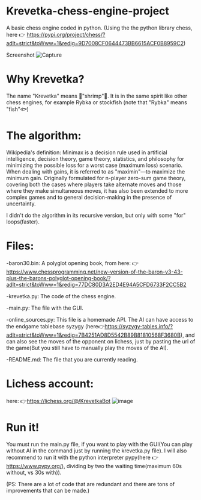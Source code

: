 # Krevetka-chess-engine-project
A basic chess engine coded in python.
(Using the the python library chess, here 👉 https://pypi.org/project/chess/?adlt=strict&toWww=1&redig=9D7008CF0644473BB6615ACF0B8959C2)

Screenshot
![Capture](https://user-images.githubusercontent.com/104983707/166911776-a3860ced-65a5-4b0e-94ce-0bae0b65a930.PNG)


# Why Krevetka?
The name "Krevetka" means 🍤"shrimp"🦐.
It is in the same spirit like other chess engines, for example Rybka or stockfish (note that "Rybka" means "fish"🐟)

# The algorithm:
Wikipedia's definition: Minimax is a decision rule used in artificial intelligence, decision theory, game theory, statistics, and philosophy for minimizing the possible loss for a worst case (maximum loss) scenario. When dealing with gains, it is referred to as "maximin"—to maximize the minimum gain. Originally formulated for n-player zero-sum game theory, covering both the cases where players take alternate moves and those where they make simultaneous moves, it has also been extended to more complex games and to general decision-making in the presence of uncertainty.

I didn't do the algorithm in its recursive version, but only with some "for" loops(faster).

# Files:
-baron30.bin:
A polyglot opening book, from here: 👉 https://www.chessprogramming.net/new-version-of-the-baron-v3-43-plus-the-barons-polyglot-opening-book/?adlt=strict&toWww=1&redig=77DC80D3A2ED4E94A5CFD6733F2CC5B2

-krevetka.py:
The code of the chess engine.

-main.py:
The file with the GUI.

-online_sources.py:
This file is a homemade API. The AI can have access to the endgame tablebase syzygy (here👉https://syzygy-tables.info/?adlt=strict&toWww=1&redig=7B4251AD8D5542B89B81810568F3680B), and can also see the moves of the opponent on lichess, just by pasting the url of the game(But you still have to manually play the moves of the AI).

-README.md:
The file that you are currently reading.

# Lichess account:
here: 👉https://lichess.org/@/KrevetkaBot
![image](https://user-images.githubusercontent.com/104983707/170866365-9960e426-8d51-4821-b2fc-58e175d90ae5.png)


# Run it!
You must run the main.py file, if you want to play with the GUI(You can play without AI in the command just by running the krevetka.py file). I will also recommend to run it with the python interpreter pypy(here 👉 https://www.pypy.org/), dividing by two the waiting time(maximum 60s without, vs 30s with)).


(PS: There are a lot of code that are redundant and there are tons of improvements that can be made.)
